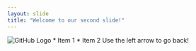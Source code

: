 ```yaml
---
layout: slide
title: "Welcome to our second slide!"
---
```

![GitHub Logo](/images/logo.png) * Item 1 * Item 2
Use the left arrow to go back!
